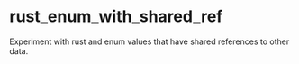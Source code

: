 # rust_enum_with_shared_ref
Experiment with rust and enum values that have shared references to other data.
